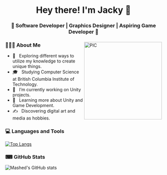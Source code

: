 <h1 align="center">Hey there! I'm Jacky 👋 </h1>
<h3 align="center">🎇 Software Developer | Graphics Designer | Aspiring Game Developer 🎇</h3>
<div>
<img width = "250px" align="right" alt="PIC" height="250px" src="https://jackytsoi.ca/resources/images/logo_dark.png" />
<div align="left"> 
  <h3> 👨🏻‍💻 About Me </h3>

  - 🤔 &nbsp; Exploring different ways to utilize my knowledge to create unique things.
  - 🎓 &nbsp; Studying Computer Science at British Columbia Institute of Technology.
  - 💼 &nbsp; I’m currently working on Unity projects.
  - 🌱 &nbsp; Learning more about Unity and Game Development.
  - ✍️ &nbsp; Discovering digital art and media as hobbies.
</div> 
</div>

<div>
  <h3> 💻 Languages and Tools </h3>
</div>

[![Top Langs](https://github-readme-stats.vercel.app/api/top-langs/?username=m-a-s-h-e-d&layout=compact&theme=tokyonight)](https://github.com/anuraghazra/github-readme-stats)

<div>
  <h3> ⌨ GitHub Stats </h3>
</div>

![Mashed's GitHub stats](https://github-readme-stats.vercel.app/api?username=m-a-s-h-e-d&show_icons=true&theme=tokyonight)
